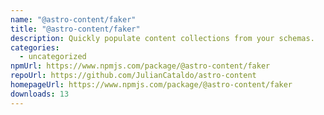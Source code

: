 ```yaml
---
name: "@astro-content/faker"
title: "@astro-content/faker"
description: Quickly populate content collections from your schemas.
categories:
  - uncategorized
npmUrl: https://www.npmjs.com/package/@astro-content/faker
repoUrl: https://github.com/JulianCataldo/astro-content
homepageUrl: https://www.npmjs.com/package/@astro-content/faker
downloads: 13
---
```

